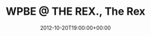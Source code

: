 ---
templateKey: event
guid: 089792cd-6eab-11ea-99c5-002590d1d1b0
date: 2012-10-20T19:00:00+00:00
eventTime: '7pm'
title: 'WPBE @ THE REX., The Rex'
artist: 'WPBE @ THE REX.'
city: Toronto
venue: The Rex
group: LEO37
---